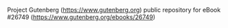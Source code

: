 Project Gutenberg (https://www.gutenberg.org) public repository for eBook #26749 (https://www.gutenberg.org/ebooks/26749)
